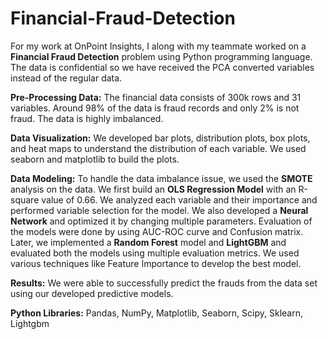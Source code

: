 # Financial-Fraud-Detection

For my work at OnPoint Insights, I along with my teammate worked on a **Financial Fraud Detection** problem using Python programming language. The data is confidential so we have received the PCA converted variables instead of the regular data.

**Pre-Processing Data:** The financial data consists of 300k rows and 31 variables. Around 98% of the data is fraud records and only 2% is not fraud. The data is highly imbalanced. 

**Data Visualization:** We developed bar plots, distribution plots, box plots, and heat maps to understand the distribution of each variable. We used seaborn and matplotlib to build the plots.

**Data Modeling:** To handle the data imbalance issue, we used the **SMOTE** analysis on the data. We first build an **OLS Regression Model** with an R-square value of 0.66. We analyzed each variable and their importance and performed variable selection for the model. 
We also developed a **Neural Network** and optimized it by changing multiple parameters. Evaluation of the models were done by using AUC-ROC curve and Confusion matrix. 
Later, we implemented a **Random Forest** model and **LightGBM** and evaluated both the models using multiple evaluation metrics. We used various techniques like Feature Importance to develop the best model.

**Results:** We were able to successfully predict the frauds from the data set using our developed predictive models. 

**Python Libraries:** Pandas, NumPy, Matplotlib, Seaborn, Scipy, Sklearn, Lightgbm
